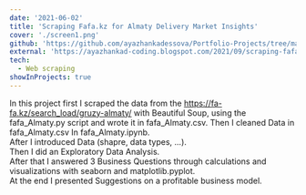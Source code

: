 ```yaml
---
date: '2021-06-02'
title: 'Scraping Fafa.kz for Almaty Delivery Market Insights'
cover: './screen1.png'
github: 'https://github.com/ayazhankadessova/Portfolio-Projects/tree/main/FAFA'
external: 'https://ayazhankad-coding.blogspot.com/2021/09/scraping-fafakz-for-almaty-delivery.html'
tech:
  - Web scraping
showInProjects: true
---
```


In this project first I scraped the data from the https://fa-fa.kz/search_load/gruzy-almaty/ with Beautiful Soup, using the fafa_Almaty.py script and wrote it in fafa_Almaty.csv.
Then I cleaned Data in fafa_Almaty.csv In fafa_Almaty.ipynb. <br>
After I introduced Data (shapre, data types, ...). <br>
Then I did an Exploratory Data Analysis. <br>
After that I answered 3 Business Questions through calculations and visualizations with seaborn and matplotlib.pyplot. <br>
At the end I presented Suggestions on a profitable business model. <br>
